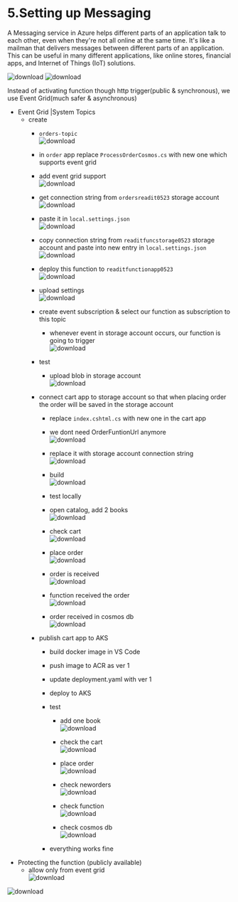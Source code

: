 # 5.Setting up Messaging
A Messaging service in Azure helps different parts of an application talk to each other, even when they're not all online at the same time. It's like a mailman that delivers messages between different parts of an application. This can be useful in many different applications, like online stores, financial apps, and Internet of Things (IoT) solutions.

![download](https://github.com/salman-cissp/Deploy.WebApp.to.Azure/assets/134168108/baf3b50a-dbb9-4057-a29d-38372a8d1ea6)
![download](https://github.com/salman-cissp/Deploy.WebApp.to.Azure/assets/134168108/6ce2d7e7-fda4-47a3-a23e-0e53521649e4)


Instead of activating function though http trigger(public & synchronous), we use Event Grid(much safer & asynchronous) 
- Event Grid |System Topics
	- create
		- ``orders-topic``<br>![download](https://github.com/salman-cissp/Deploy.WebApp.to.Azure/assets/134168108/2df33c04-8260-4507-be96-d876f29ea521)

		- in ``order`` app replace ``ProcessOrderCosmos.cs`` with new one which supports event grid
		- add event grid support<br>![download](https://github.com/salman-cissp/Deploy.WebApp.to.Azure/assets/134168108/e2774939-222f-4818-bd7b-545d38015c08)

		- get connection string from ``ordersreadit0523`` storage account<br>![download](https://github.com/salman-cissp/Deploy.WebApp.to.Azure/assets/134168108/80ec3982-a8e4-44d4-b5ff-45808e8c9415)

		- paste it in ``local.settings.json``<br>![download](https://github.com/salman-cissp/Deploy.WebApp.to.Azure/assets/134168108/b075bfc3-9b1d-4250-8ce6-34fc69d7cb71)

		- copy connection string from ``readitfuncstorage0523`` storage account and paste into new entry in ``local.settings.json`` <br>![download](https://github.com/salman-cissp/Deploy.WebApp.to.Azure/assets/134168108/9c76e6d8-eafe-417c-8c28-c41c40ef21ef)

		- deploy this function to ``readitfunctionapp0523``<br>![download](https://github.com/salman-cissp/Deploy.WebApp.to.Azure/assets/134168108/9d17f005-a470-4be6-b2e8-f3dc1b98d020)

		- upload settings<br>![download](https://github.com/salman-cissp/Deploy.WebApp.to.Azure/assets/134168108/7c4cd58f-3193-4775-a8c8-b7777893d519)

		- create event subscription & select our function as subscription to this topic
			- whenever event in storage account occurs, our function is going to trigger<br>![download](https://github.com/salman-cissp/Deploy.WebApp.to.Azure/assets/134168108/67ff4eb9-7c9f-43f4-a6a2-2de6de486811)

		- test
			- upload blob in storage account<br>![download](https://github.com/salman-cissp/Deploy.WebApp.to.Azure/assets/134168108/2be6859b-7337-4044-878e-89c89dd7254f)

			 
		- connect cart app to storage account so that when placing order the order will be saved in the storage account
			- replace ``index.cshtml.cs`` with new one in the cart app
			- we dont need OrderFuntionUrl anymore<br>![download](https://github.com/salman-cissp/Deploy.WebApp.to.Azure/assets/134168108/59bf7360-94bd-41f1-a852-8601b0784901)

			- replace it with storage account connection string<br>![download](https://github.com/salman-cissp/Deploy.WebApp.to.Azure/assets/134168108/8c12a9e0-17cd-4a83-a125-804044d2b2ee)

			- build<br>![download](https://github.com/salman-cissp/Deploy.WebApp.to.Azure/assets/134168108/2c130557-a017-4e21-8213-b5138aea86eb)

			- test locally
			- open catalog, add 2 books<br>![download](https://github.com/salman-cissp/Deploy.WebApp.to.Azure/assets/134168108/b43e566e-f0a8-45fe-94f2-9448e156fdc6)

			- check cart<br>![download](https://github.com/salman-cissp/Deploy.WebApp.to.Azure/assets/134168108/50220b47-1ddd-44bd-9fb3-d6897b87539e)

			- place order<br>![download](https://github.com/salman-cissp/Deploy.WebApp.to.Azure/assets/134168108/7064677a-22e1-456e-8115-9192b0eea164)

			- order is received<br>![download](https://github.com/salman-cissp/Deploy.WebApp.to.Azure/assets/134168108/37c98ad3-2a46-4ea0-ac42-1dee87f6d117)

			- function received the order<br>![download](https://github.com/salman-cissp/Deploy.WebApp.to.Azure/assets/134168108/29756d09-6423-4d6f-96d4-0ef0b0f9199e)


			- order received in cosmos db<br>![download](https://github.com/salman-cissp/Deploy.WebApp.to.Azure/assets/134168108/39f1fbca-1e87-4a45-8bf3-ad81f6d53386)
		- publish cart app to AKS
			- build docker image in VS Code
			- push image to ACR as ver 1
			- update deployment.yaml with ver 1
			- deploy to AKS
			- test
				- add one book<br>![download](https://github.com/salman-cissp/Deploy.WebApp.to.Azure/assets/134168108/950477aa-5354-47fc-b3cc-25cf3885985d)

				- check the cart<br>![download](https://github.com/salman-cissp/Deploy.WebApp.to.Azure/assets/134168108/7dbfd2dd-25f5-48e0-bca2-5a0af8db6dd1)

				- place order<br>![download](https://github.com/salman-cissp/Deploy.WebApp.to.Azure/assets/134168108/d889b344-609b-40d8-87db-3c104971bf26)

				- check neworders<br>![download](https://github.com/salman-cissp/Deploy.WebApp.to.Azure/assets/134168108/55b27420-0d11-48ad-aaa8-5f7cc317084c)

				- check function<br>![download](https://github.com/salman-cissp/Deploy.WebApp.to.Azure/assets/134168108/ff3ac111-baf7-48a6-a000-13294d72b93f)

				- check cosmos db<br>![download](https://github.com/salman-cissp/Deploy.WebApp.to.Azure/assets/134168108/8dc3d8a5-368e-4bbd-80b1-4594d5422765)

			- everything works fine
- Protecting the function (publicly available)
	- allow only from event grid<br>![download](https://github.com/salman-cissp/Deploy.WebApp.to.Azure/assets/134168108/59d41422-459e-4d7b-a9b4-ed9e563884fd)

 


![download](https://github.com/salman-cissp/Deploy.WebApp.to.Azure/assets/134168108/3ca1f14e-28e8-44a7-9fe3-a042848d30b4)

